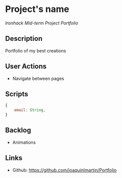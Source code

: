 # Project's name

*Ironhack Mid-term Project*
*Portfolio*

## Description

Portfolio of my best creations

## User Actions

- Navigate between pages

## Scripts

```js
{
    email: String,
}
```

## Backlog

-  Animations

## Links

- Github: https://github.com/joaquinlmartin/Portfolio
